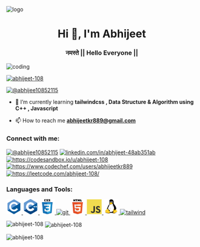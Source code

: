 ![logo](https://github.com/Abhijeet-108/Abhijeet-108/blob/main/Abhijeet..png)
<h1 align="center">Hi 👋, I'm Abhijeet</h1>
<h3 align="center">नमस्ते || Hello Everyone ||</h3>

<img align="center" width="400px" src="https://media.tenor.com/NOYF3f82b_gAAAAC/programmer.gif" alt="coding">

<p align="left"> <a href="https://github.com/ryo-ma/github-profile-trophy"><img src="https://github-profile-trophy.vercel.app/?username=abhijeet-108" alt="abhijeet-108" /></a> </p>

<p align="left"> <a href="https://twitter.com/@abhijee10852115" target="blank"><img src="https://img.shields.io/twitter/follow/@abhijee10852115?logo=twitter&style=for-the-badge" alt="@abhijee10852115" /></a> </p>

- 🌱 I’m currently learning **tailwindcss , Data Structure & Algorithm using C++ , Javascript**

- 📫 How to reach me **abhijeetkr889@gmail.com**

<h3 align="left">Connect with me:</h3>
<p align="left">
<a href="https://twitter.com/@abhijee10852115" target="blank"><img align="center" src="https://raw.githubusercontent.com/rahuldkjain/github-profile-readme-generator/master/src/images/icons/Social/twitter.svg" alt="@abhijee10852115" height="30" width="40" /></a>
<a href="https://linkedin.com/in/linkedin.com/in/abhijeet-48ab351ab" target="blank"><img align="center" src="https://raw.githubusercontent.com/rahuldkjain/github-profile-readme-generator/master/src/images/icons/Social/linked-in-alt.svg" alt="linkedin.com/in/abhijeet-48ab351ab" height="30" width="40" /></a>
<a href="https://codesandbox.com/https://codesandbox.io/u/abhijeet-108" target="blank"><img align="center" src="https://raw.githubusercontent.com/rahuldkjain/github-profile-readme-generator/master/src/images/icons/Social/codesandbox.svg" alt="https://codesandbox.io/u/abhijeet-108" height="30" width="40" /></a>
<a href="https://www.codechef.com/users/https://www.codechef.com/users/abhijeetkr889" target="blank"><img align="center" src="https://cdn.jsdelivr.net/npm/simple-icons@3.1.0/icons/codechef.svg" alt="https://www.codechef.com/users/abhijeetkr889" height="30" width="40" /></a>
<a href="https://www.leetcode.com/https://leetcode.com/abhijeet-108/" target="blank"><img align="center" src="https://raw.githubusercontent.com/rahuldkjain/github-profile-readme-generator/master/src/images/icons/Social/leet-code.svg" alt="https://leetcode.com/abhijeet-108/" height="30" width="40" /></a>
</p>

<h3 align="left">Languages and Tools:</h3>
<p align="left"> <a href="https://www.cprogramming.com/" target="_blank" rel="noreferrer"> <img src="https://raw.githubusercontent.com/devicons/devicon/master/icons/c/c-original.svg" alt="c" width="40" height="40"/> </a> <a href="https://www.w3schools.com/cpp/" target="_blank" rel="noreferrer"> <img src="https://raw.githubusercontent.com/devicons/devicon/master/icons/cplusplus/cplusplus-original.svg" alt="cplusplus" width="40" height="40"/> </a> <a href="https://www.w3schools.com/css/" target="_blank" rel="noreferrer"> <img src="https://raw.githubusercontent.com/devicons/devicon/master/icons/css3/css3-original-wordmark.svg" alt="css3" width="40" height="40"/> </a> <a href="https://git-scm.com/" target="_blank" rel="noreferrer"> <img src="https://www.vectorlogo.zone/logos/git-scm/git-scm-icon.svg" alt="git" width="40" height="40"/> </a> <a href="https://www.w3.org/html/" target="_blank" rel="noreferrer"> <img src="https://raw.githubusercontent.com/devicons/devicon/master/icons/html5/html5-original-wordmark.svg" alt="html5" width="40" height="40"/> </a> <a href="https://developer.mozilla.org/en-US/docs/Web/JavaScript" target="_blank" rel="noreferrer"> <img src="https://raw.githubusercontent.com/devicons/devicon/master/icons/javascript/javascript-original.svg" alt="javascript" width="40" height="40"/> </a> <a href="https://www.linux.org/" target="_blank" rel="noreferrer"> <img src="https://raw.githubusercontent.com/devicons/devicon/master/icons/linux/linux-original.svg" alt="linux" width="40" height="40"/> </a> <a href="https://tailwindcss.com/" target="_blank" rel="noreferrer"> <img src="https://www.vectorlogo.zone/logos/tailwindcss/tailwindcss-icon.svg" alt="tailwind" width="40" height="40"/> </a> </p>

<p><img align="left" src="https://github-readme-stats.vercel.app/api/top-langs?username=abhijeet-108&show_icons=true&locale=en&layout=compact" alt="abhijeet-108" /></p>

<p>&nbsp;<img align="center" src="https://github-readme-stats.vercel.app/api?username=abhijeet-108&show_icons=true&locale=en" alt="abhijeet-108" /></p>

<p><img align="center" src="https://github-readme-streak-stats.herokuapp.com/?user=abhijeet-108&" alt="abhijeet-108" /></p>
